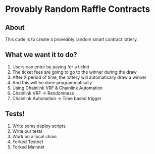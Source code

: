 # Provably Random Raffle Contracts

## About

This code is to create a proveably random smart contract lottery.

## What we want it to do?

1. Users can enter by paying for a ticket
  1. The ticket fees are going to go to the winner during the draw
2. After X period of time, the lottery will automatically draw a winner
  1. And this will be done programmatically
3. Using Chainlink VRF & Chainlink Automation
  1. Chainlink VRF -> Randomness
  2. Chainlink Automation -> Time based trigger

## Tests!
1. Write soms deploy scripts
2. Write our tests
  1. Work on a local chain
  2. Forked Testnet
  3. Forked Mainnet